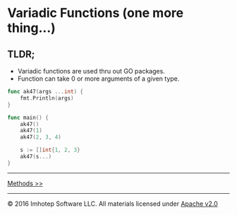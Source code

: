 # Variadic Functions (one more thing...)

## TLDR;

* Variadic functions are used thru out GO packages. 
* Function can take 0 or more arguments of a given type.

```go
func ak47(args ...int) {
	fmt.Println(args)
}

func main() {
	ak47()
	ak47(1)
	ak47(2, 3, 4)

	s := []int{1, 2, 3}
	ak47(s...)
}
```

---
[Methods >>](2.08_methods.md)

---
© 2016 Imhotep Software LLC. All materials licensed under [Apache v2.0](http://www.apache.org/licenses/LICENSE-2.0)